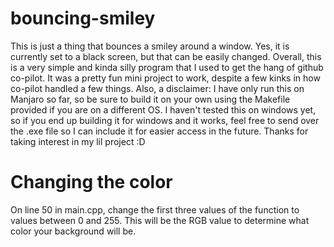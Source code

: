 # bouncing-smiley
This is just a thing that bounces a smiley around a window. 
Yes, it is currently set to a black screen, but that can be easily changed.
Overall, this is a very simple and kinda silly program that I used to get the hang of github co-pilot. 
It was a pretty fun mini project to work, despite a few kinks in how co-pilot handled a few things.
Also, a disclaimer: I have only run this on Manjaro so far, so be sure to build it on your own using the Makefile provided if you are on a different OS.
I haven't tested this on windows yet, so if you end up building it for windows and it works, feel free to send over the .exe file so I can include it for easier access in the future.
Thanks for taking interest in my lil project :D

# Changing the color
On line 50 in main.cpp, change the first three values of the function to values between 0 and 255. 
This will be the RGB value to determine what color your background will be.
